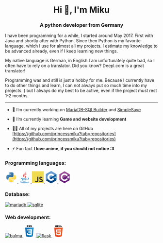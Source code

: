 <h1 align="center">Hi 👋, I'm Miku</h1>
<h3 align="center">A python developer from Germany</h3>
<p>I have been programming for a while, I started around May 2017. First with Java and shortly after with Python. Since then Python is my favorite language, which I use for almost all my projects.
I estimate my knowledge to be advanced already, even if I keep learning new things.

My native language is German, in English I am unfortunately quite bad, so I often have to rely on a translator.
Did you know? Deepl.com is a great translator!

Programming was and still is just a hobby for me. Because I currently have to do other things and learn, I can not always put so much time into my projects :( but I always do my best to be active, even if the project must rest 1-2 months.
</p>

-------

- 🔭 I’m currently working on [MariaDB-SQLBuilder](https://github.com/princessmiku/MariaDB-SQLBuilder) and [SimpleSave](https://github.com/princessmiku/simplesave)

- 🌱 I’m currently learning **Game and website development**

- 👨‍💻 All of my projects are here on GitHub [https://github.com/princessmiku?tab=repositories](https://github.com/princessmiku?tab=repositories)

- ⚡ Fun fact **I love anime, if you should not notice :3**

<h3 align="left">Programming languages:</h3>

<a href="https://www.python.org" target="_blank" rel="noreferrer"> <img src="https://raw.githubusercontent.com/devicons/devicon/master/icons/python/python-original.svg" alt="python" width="40" height="40"/> </a>
<a href="https://www.java.com" target="_blank" rel="noreferrer"> <img src="https://raw.githubusercontent.com/devicons/devicon/master/icons/java/java-original.svg" alt="java" width="40" height="40"/> </a>
<a href="https://developer.mozilla.org/en-US/docs/Web/JavaScript" target="_blank" rel="noreferrer"> <img src="https://raw.githubusercontent.com/devicons/devicon/master/icons/javascript/javascript-original.svg" alt="javascript" width="40" height="40"/> </a> 
<a href="https://www.w3schools.com/cpp/" target="_blank" rel="noreferrer"> <img src="https://raw.githubusercontent.com/devicons/devicon/master/icons/cplusplus/cplusplus-original.svg" alt="cplusplus" width="40" height="40"/> </a> 
<a href="https://www.w3schools.com/cs/" target="_blank" rel="noreferrer"> <img src="https://raw.githubusercontent.com/devicons/devicon/master/icons/csharp/csharp-original.svg" alt="csharp" width="40" height="40"/> </a> 
  
<h3 align="left">Database:</h3>
<a href="https://mariadb.org/" target="_blank" rel="noreferrer"> <img src="https://www.vectorlogo.zone/logos/mariadb/mariadb-icon.svg" alt="mariadb" width="40" height="40"/> </a>
<a href="https://www.sqlite.org/" target="_blank" rel="noreferrer"> <img src="https://www.vectorlogo.zone/logos/sqlite/sqlite-icon.svg" alt="sqlite" width="40" height="40"/> </a> 

<h3 align="left">Web development:</h3>
<p align="left"> <a href="https://bulma.io/" target="_blank" rel="noreferrer"> <img src="https://raw.githubusercontent.com/gilbarbara/logos/804dc257b59e144eaca5bc6ffd16949752c6f789/logos/bulma.svg" alt="bulma" width="40" height="40"/> </a> 
<a href="https://www.w3schools.com/css/" target="_blank" rel="noreferrer"> <img src="https://raw.githubusercontent.com/devicons/devicon/master/icons/css3/css3-original-wordmark.svg" alt="css3" width="40" height="40"/> 
</a> 
  <a href="https://flask.palletsprojects.com/" target="_blank" rel="noreferrer"> <img src="https://www.vectorlogo.zone/logos/pocoo_flask/pocoo_flask-icon.svg" alt="flask" width="40" height="40"/> </a>
<a href="https://www.w3.org/html/" target="_blank" rel="noreferrer"> <img src="https://raw.githubusercontent.com/devicons/devicon/master/icons/html5/html5-original-wordmark.svg" alt="html5" width="40" height="40"/> </a> 
</p>
